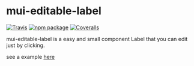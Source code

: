 # mui-editable-label

[![Travis][build-badge]][build]
[![npm package][npm-badge]][npm]
[![Coveralls][coveralls-badge]][coveralls]

mui-editable-label is a easy and small component Label that you can edit just by clicking.

see a example [here](https://codesandbox.io/s/mui-editable-label-example-32pxf)

[build-badge]: https://img.shields.io/travis/user/repo/master.png?style=flat-square
[build]: https://travis-ci.org/user/repo

[npm-badge]: https://img.shields.io/npm/v/npm-package.png?style=flat-square
[npm]: https://www.npmjs.org/package/npm-package

[coveralls-badge]: https://img.shields.io/coveralls/user/repo/master.png?style=flat-square
[coveralls]: https://coveralls.io/github/user/repo
